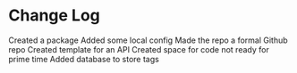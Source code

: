 # Change Log
Created a package
Added some local config
Made the repo a formal Github repo
Created template for an API
Created space for code not ready for prime time
Added database to store tags

